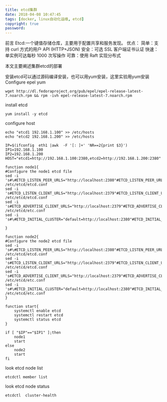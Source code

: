 ```yaml
---
title: etcd集群
date: 2018-04-08 10:47:45
tags: [docker, linux自动化运维, etcd]
copyright: true
password:
---
```

前言
Etcd:一个键值存储仓库，主要用于配置共享和服务发现。
优点：
	简单：支持 curl 方式的用户 API (HTTP+JSON)
	安全：可选 SSL 客户端证书认证
	快速：单实例可达每秒 1000 次写操作
	可靠：使用 Raft 实现分布式

本文主要阐述集群etcd的部署
<!--more-->
安装etcd可以通过源码编译安装，也可以用yum安装，这里实验用yum安装
Configure epel yum
```
wget http://dl.fedoraproject.org/pub/epel/epel-release-latest-7.noarch.rpm && rpm -ivh epel-release-latest-7.noarch.rpm
```
install etcd
```
yum install -y etcd
```
configure host
```
echo "etcd1 192.168.1.100" >> /etc/hosts
echo "etcd2 192.168.1.200" >> /etc/hosts
```
```
IP=$(ifconfig  eth1 |awk  -F '[: ]+' 'NR==2{print $3}')
IP1=192.168.1.100
IP2=192.168.1.200
HOST="etcd1=http://192.168.1.100:2380,etcd2=http://192.168.1.200:2380"
```
```
function node1{
#Configure the node1 etcd file
sed -i 's#\#ETCD_LISTEN_PEER_URLS="http://localhost:2380"#ETCD_LISTEN_PEER_URLS="http://${IP1}:2380"#g' /etc/etcd/etcd.conf
sed -i 's#ETCD_LISTEN_CLIENT_URLS="http://localhost:2379"#ETCD_LISTEN_CLIENT_URLS="http://0.0.0.0:2379"#g' /etc/etcd/etcd.conf
sed -i 's#ETCD_ADVERTISE_CLIENT_URLS="http://localhost:2379"#ETCD_ADVERTISE_CLIENT_URLS="http://${IP1}:2379"#g' /etc/etcd/etc.conf
sed -i 's#\#ETCD_INITIAL_CLUSTER="default=http://localhost:2380"#ETCD_INITIAL_CLUSTER="${HOST}"#'g

}

function node2{
#Configure the node2 etcd file
sed -i 's#\#ETCD_LISTEN_PEER_URLS="http://localhost:2380"#ETCD_LISTEN_PEER_URLS="http://${IP2}:2380"#g' /etc/etcd/etcd.conf
sed -i 's#ETCD_LISTEN_CLIENT_URLS="http://localhost:2379"#ETCD_LISTEN_CLIENT_URLS="http://0.0.0.0:2379"#g' /etc/etcd/etcd.conf
sed -i 's#ETCD_ADVERTISE_CLIENT_URLS="http://localhost:2379"#ETCD_ADVERTISE_CLIENT_URLS="http://${IP2}:2379"#g' /etc/etcd/etc.conf
sed -i 's#\#ETCD_INITIAL_CLUSTER="default=http://localhost:2380"#ETCD_INITIAL_CLUSTER="${HOST}"#g' /etc/etcd/etc.conf
}

function start{
	systemctl enable etcd
	systemctl restart etcd
	systemctl status etcd
}

if [ "$IP"=="$IP1" ];then
	node1
	start
else
	node2
	start
fi
```

look etcd node list
```
etcdctl member list
```
look etcd node status
```
etcdctl  cluster-health
```